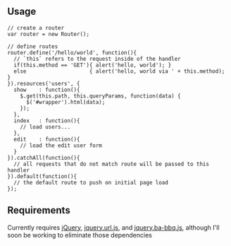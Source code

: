 ## Usage


    // create a router
    var router = new Router();

    // define routes
    router.define('/hello/world', function(){
      // `this` refers to the request inside of the handler
      if(this.method == 'GET'){ alert('hello, world'); }
      else                    { alert('hello, world via ' + this.method); }
    }).resources('users', {
      show    : function(){
        $.get(this.path, this.queryParams, function(data) {
          $('#wrapper').html(data);
        });
      },
      index   : function(){
        // load users...
      },
      edit    : function(){
        // load the edit user form
      }
    }).catchAll(function(){
      // all requests that do not match route will be passed to this handler
    }).default(function(){
      // the default route to push on initial page load
    });

## Requirements

Currently requires [jQuery](https://github.com/jquery/jquery), [jquery.url.js](https://github.com/peburrows/jQuery-URL-Parser), and [jquery.ba-bbq.js](https://github.com/cowboy/jquery-bbq), although I'll soon be working to eliminate those dependencies